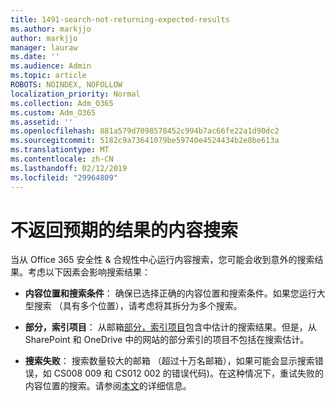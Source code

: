 ```yaml
---
title: 1491-search-not-returning-expected-results
ms.author: markjjo
author: markjjo
manager: lauraw
ms.date: ''
ms.audience: Admin
ms.topic: article
ROBOTS: NOINDEX, NOFOLLOW
localization_priority: Normal
ms.collection: Adm_O365
ms.custom: Adm_O365
ms.assetid: ''
ms.openlocfilehash: 881a579d7098578452c994b7ac66fe22a1d90dc2
ms.sourcegitcommit: 5182c9a73641079be59740e4524434b2e8be613a
ms.translationtype: MT
ms.contentlocale: zh-CN
ms.lasthandoff: 02/12/2019
ms.locfileid: "29964809"
---
```

# <a name="content-search-not-returning-expected-results"></a>不返回预期的结果的内容搜索

当从 Office 365 安全性 & 合规性中心运行内容搜索，您可能会收到意外的搜索结果。考虑以下因素会影响搜索结果：

- **内容位置和搜索条件**： 确保已选择正确的内容位置和搜索条件。如果您运行大型搜索 （具有多个位置），请考虑将其拆分为多个搜索。

- **部分，索引项目**： 从邮箱[部分，索引项目](https://docs.microsoft.com/office365/securitycompliance/partially-indexed-items-in-content-search)包含中估计的搜索结果。但是，从 SharePoint 和 OneDrive 中的网站的部分索引的项目不包括在搜索估计。

- **搜索失败**： 搜索数量较大的邮箱 （超过十万名邮箱），如果可能会显示搜索错误，如 CS008 009 和 CS012 002 的错误代码)。在这种情况下，重试失败的内容位置的搜索。请参阅[本文](https://docs.microsoft.com/office365/securitycompliance/retry-failed-content-search)的详细信息。
